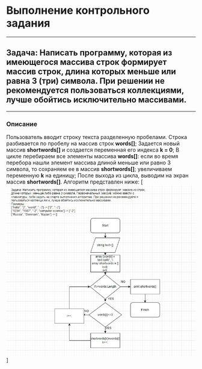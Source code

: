 # Выполнение контрольного задания
-----
## Задача: Написать программу, которая из имеющегося массива строк формирует массив строк, длина которых меньше или равна 3 (три) символа. При решении не рекомендуется пользоваться коллекциями, лучше обойтись исключительно массивами.
----
### Описание
Пользователь вводит строку текста разделенную пробелами.
Строка разбивается по пробелу на массив строк **words[]**;
Задается новый массив **shortwords[]** и создается переменная его индекса **k = 0**;
В цикле перебираем все элементы массива **words[]**:
если во время перебора нашли элемент массива длиной меньше или равно 3 символа, то сохраняем ее в массив **shortwords[]**;
увеличиваем переменную **k** на единицу;
После выхода из цикла, выводим на экран массив **shortwords[]**.
Алгоритм представлен ниже: [![Алгоритм решения задачи](https://github.com/the-only-kabr/Specialisation/blob/a1ddad35e33dd746dd5cf4e2c130bb1f539b3379/1.jpg)]